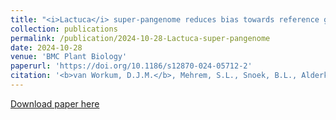 ```yaml
---
title: "<i>Lactuca</i> super-pangenome reduces bias towards reference genes in lettuce research"
collection: publications
permalink: /publication/2024-10-28-Lactuca-super-pangenome
date: 2024-10-28
venue: 'BMC Plant Biology'
paperurl: 'https://doi.org/10.1186/s12870-024-05712-2'
citation: '<b>van Workum, D.J.M.</b>, Mehrem, S.L., Snoek, B.L., Alderkamp, M.C., Lapin, D., Mulder, F.F., ... & Smit, S. (2024). <i>Lactuca</i> super-pangenome reduces bias towards reference genes in lettuce research. <i>BMC Plant Biology, 24</i>(1), 1019.'
---
```

[Download paper here](https://doi.org/10.1186/s12870-024-05712-2)
